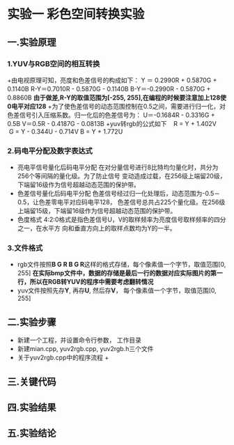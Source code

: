# 实验一 彩色空间转换实验
## 一.实验原理
### 1.YUV与RGB空间的相互转换
+由电视原理可知，亮度和色差信号的构成如下：
    Y ＝ 0.2990R + 0.5870G + 0.1140B
    R-Y＝0.7010R - 0.5870G - 0.1140B
    B-Y＝-0.2990R - 0.5870G + 0.8860B
**由于做差,R-Y的取值范围为[-255, 255],在编程的时候要注意加上128使0电平对应128**
+为了使色差信号的动态范围控制在0.5之间，需要进行归一化，对色差信号引入压缩系数。归一化后的色差信号为：
    U＝-0.1684R - 0.3316G + 0.5B
    V＝0.5R - 0.4187G - 0.0813B
+yuv转rgb的公式如下
    R = Y + 1.402V
    G = Y - 0.344U - 0.714V
    B = Y + 1.772U
### 2.码电平分配及数字表达式
+ 亮电平信号量化后码电平分配
在对分量信号进行8比特均匀量化时，共分为256个等间隔的量化级。为了防止信号
变动造成过载，在256级上端留20级，下端留16级作为信号超越动态范围的保护带。
+ 色差信号量化后码电平分配
色差信号经过归一化处理后，动态范围为-0.5－0.5，让色差零电平对应码电平128，
色差信号总共占225个量化级。在256级上端留15级，下端留16级作为信号超越动态范围的保护带。
+ 色度格式
4:2:0格式是指色差信号U，V的取样频率为亮度信号取样频率的四分之一，在水平方
向和垂直方向上的取样点数均为Y的一半。
### 3.文件格式
+ rgb文件按照**B G R B G R**这样的格式存储，每个像素值一个字节，取值范围[0, 255]
 **在实际bmp文件中，数据的存储是最后一行的数据对应实际图片的第一行，所以在RGB转YUV的程序中需要考虑翻转情况**
+ yuv文件按照先存**Y**, 再存**U**, 然后存**V**， 每个像素值一个字节，取值范围[0, 255]
## 二.实验步骤
+ 新建一个工程，并设置命令行参数， 工作目录
+ 新建mian.cpp, yuv2rgb.cpp, yuv2rgb.h三个文件
+ 关于yuv2rgb.cpp中的程序流程
    +
        
## 三.关键代码
## 四.实验结果
## 五.实验结论
